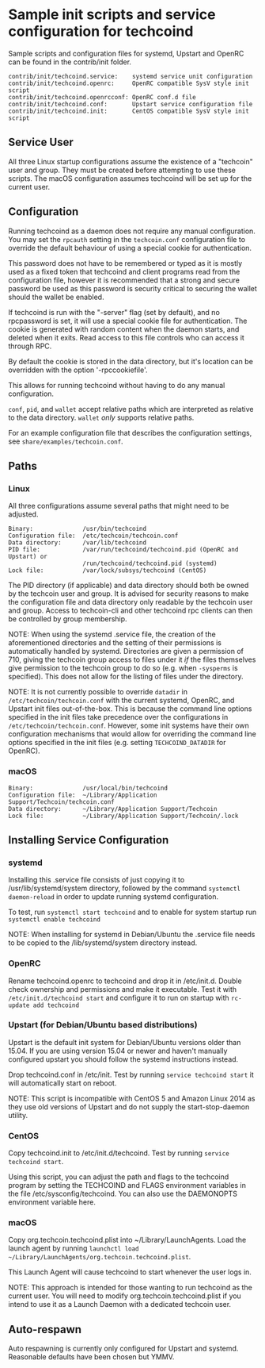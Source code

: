 Sample init scripts and service configuration for techcoind
==========================================================

Sample scripts and configuration files for systemd, Upstart and OpenRC
can be found in the contrib/init folder.

    contrib/init/techcoind.service:    systemd service unit configuration
    contrib/init/techcoind.openrc:     OpenRC compatible SysV style init script
    contrib/init/techcoind.openrcconf: OpenRC conf.d file
    contrib/init/techcoind.conf:       Upstart service configuration file
    contrib/init/techcoind.init:       CentOS compatible SysV style init script

Service User
---------------------------------

All three Linux startup configurations assume the existence of a "techcoin" user
and group.  They must be created before attempting to use these scripts.
The macOS configuration assumes techcoind will be set up for the current user.

Configuration
---------------------------------

Running techcoind as a daemon does not require any manual configuration. You may
set the `rpcauth` setting in the `techcoin.conf` configuration file to override
the default behaviour of using a special cookie for authentication.

This password does not have to be remembered or typed as it is mostly used
as a fixed token that techcoind and client programs read from the configuration
file, however it is recommended that a strong and secure password be used
as this password is security critical to securing the wallet should the
wallet be enabled.

If techcoind is run with the "-server" flag (set by default), and no rpcpassword is set,
it will use a special cookie file for authentication. The cookie is generated with random
content when the daemon starts, and deleted when it exits. Read access to this file
controls who can access it through RPC.

By default the cookie is stored in the data directory, but it's location can be overridden
with the option '-rpccookiefile'.

This allows for running techcoind without having to do any manual configuration.

`conf`, `pid`, and `wallet` accept relative paths which are interpreted as
relative to the data directory. `wallet` *only* supports relative paths.

For an example configuration file that describes the configuration settings,
see `share/examples/techcoin.conf`.

Paths
---------------------------------

### Linux

All three configurations assume several paths that might need to be adjusted.

    Binary:              /usr/bin/techcoind
    Configuration file:  /etc/techcoin/techcoin.conf
    Data directory:      /var/lib/techcoind
    PID file:            /var/run/techcoind/techcoind.pid (OpenRC and Upstart) or
                         /run/techcoind/techcoind.pid (systemd)
    Lock file:           /var/lock/subsys/techcoind (CentOS)

The PID directory (if applicable) and data directory should both be owned by the
techcoin user and group. It is advised for security reasons to make the
configuration file and data directory only readable by the techcoin user and
group. Access to techcoin-cli and other techcoind rpc clients can then be
controlled by group membership.

NOTE: When using the systemd .service file, the creation of the aforementioned
directories and the setting of their permissions is automatically handled by
systemd. Directories are given a permission of 710, giving the techcoin group
access to files under it _if_ the files themselves give permission to the
techcoin group to do so (e.g. when `-sysperms` is specified). This does not allow
for the listing of files under the directory.

NOTE: It is not currently possible to override `datadir` in
`/etc/techcoin/techcoin.conf` with the current systemd, OpenRC, and Upstart init
files out-of-the-box. This is because the command line options specified in the
init files take precedence over the configurations in
`/etc/techcoin/techcoin.conf`. However, some init systems have their own
configuration mechanisms that would allow for overriding the command line
options specified in the init files (e.g. setting `TECHCOIND_DATADIR` for
OpenRC).

### macOS

    Binary:              /usr/local/bin/techcoind
    Configuration file:  ~/Library/Application Support/Techcoin/techcoin.conf
    Data directory:      ~/Library/Application Support/Techcoin
    Lock file:           ~/Library/Application Support/Techcoin/.lock

Installing Service Configuration
-----------------------------------

### systemd

Installing this .service file consists of just copying it to
/usr/lib/systemd/system directory, followed by the command
`systemctl daemon-reload` in order to update running systemd configuration.

To test, run `systemctl start techcoind` and to enable for system startup run
`systemctl enable techcoind`

NOTE: When installing for systemd in Debian/Ubuntu the .service file needs to be copied to the /lib/systemd/system directory instead.

### OpenRC

Rename techcoind.openrc to techcoind and drop it in /etc/init.d.  Double
check ownership and permissions and make it executable.  Test it with
`/etc/init.d/techcoind start` and configure it to run on startup with
`rc-update add techcoind`

### Upstart (for Debian/Ubuntu based distributions)

Upstart is the default init system for Debian/Ubuntu versions older than 15.04. If you are using version 15.04 or newer and haven't manually configured upstart you should follow the systemd instructions instead.

Drop techcoind.conf in /etc/init.  Test by running `service techcoind start`
it will automatically start on reboot.

NOTE: This script is incompatible with CentOS 5 and Amazon Linux 2014 as they
use old versions of Upstart and do not supply the start-stop-daemon utility.

### CentOS

Copy techcoind.init to /etc/init.d/techcoind. Test by running `service techcoind start`.

Using this script, you can adjust the path and flags to the techcoind program by
setting the TECHCOIND and FLAGS environment variables in the file
/etc/sysconfig/techcoind. You can also use the DAEMONOPTS environment variable here.

### macOS

Copy org.techcoin.techcoind.plist into ~/Library/LaunchAgents. Load the launch agent by
running `launchctl load ~/Library/LaunchAgents/org.techcoin.techcoind.plist`.

This Launch Agent will cause techcoind to start whenever the user logs in.

NOTE: This approach is intended for those wanting to run techcoind as the current user.
You will need to modify org.techcoin.techcoind.plist if you intend to use it as a
Launch Daemon with a dedicated techcoin user.

Auto-respawn
-----------------------------------

Auto respawning is currently only configured for Upstart and systemd.
Reasonable defaults have been chosen but YMMV.
